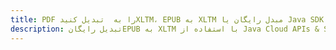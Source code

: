 ---title: PDF را به  تبدیل کنیدXLTM، EPUB به XLTM مبدل رایگان یا Java SDKdescription: تبدیل رایگانEPUB به XLTM با استفاده از Java Cloud APIs & SDK همچنین اسناد PDF را در Cloud ایجاد، ویرایش و رندر کنید.---